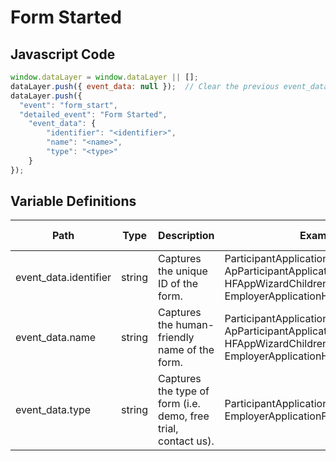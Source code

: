 # Form Started

### 

## Javascript Code
```js
window.dataLayer = window.dataLayer || [];
dataLayer.push({ event_data: null });  // Clear the previous event_data object.
dataLayer.push({
  "event": "form_start",
  "detailed_event": "Form Started",
    "event_data": {
        "identifier": "<identifier>",
        "name": "<name>",
        "type": "<type>"
    }
});
```

## Variable Definitions

|Path|Type|Description|Example|Pattern|Min Length|Max Length|Minimum|Maximum|Multiple Of|
| --- | --- | --- | --- | --- | --- | --- | --- | --- | --- |
|event_data.identifier|string|Captures the unique ID of the form.|ParticipantApplicationBiography\#1234, ApParticipantApplicationHealth\#1234, HFAppWizardChildren\#1234, EmployerApplicationHousingForm\#1234|||||||
|event_data.name|string|Captures the human-friendly name of the form.|ParticipantApplicationBiography, ApParticipantApplicationHealth, HFAppWizardChildren, EmployerApplicationHousingForm|||||||
|event_data.type|string|Captures the type of form \(i.e. demo, free trial, contact us\).|ParticipantApplicationForm, HFAppForm, EmployerApplicationForm|||||||

